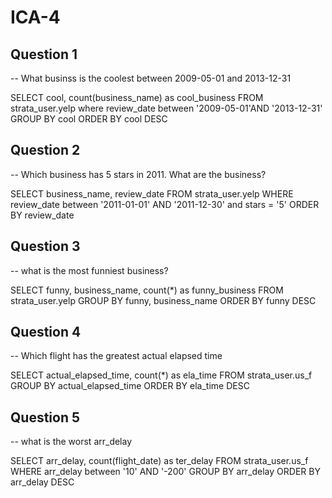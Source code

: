 # ICA-4
## Question 1
-- What businss is the coolest between 2009-05-01 and 2013-12-31

SELECT cool,
    count(business_name) as cool_business
FROM strata_user.yelp
where review_date between '2009-05-01'AND '2013-12-31' 
GROUP BY cool
ORDER BY cool DESC


## Question 2
-- Which business has 5 stars in 2011. What are the business?

SELECT business_name, review_date
FROM strata_user.yelp
WHERE review_date between '2011-01-01' AND '2011-12-30' and stars = '5'
ORDER BY review_date

## Question 3
-- what is the most funniest business?

SELECT funny, business_name,
    count(*) as funny_business
FROM strata_user.yelp
GROUP BY funny, business_name
ORDER BY funny DESC

## Question 4
-- Which flight has the greatest actual elapsed time

SELECT actual_elapsed_time,
count(*) as ela_time
FROM strata_user.us_f
GROUP BY actual_elapsed_time
ORDER BY ela_time DESC


## Question 5
-- what is the worst arr_delay

SELECT arr_delay,
count(flight_date) as ter_delay
FROM strata_user.us_f
WHERE arr_delay between '10' AND '-200'
GROUP BY arr_delay
ORDER BY arr_delay DESC
